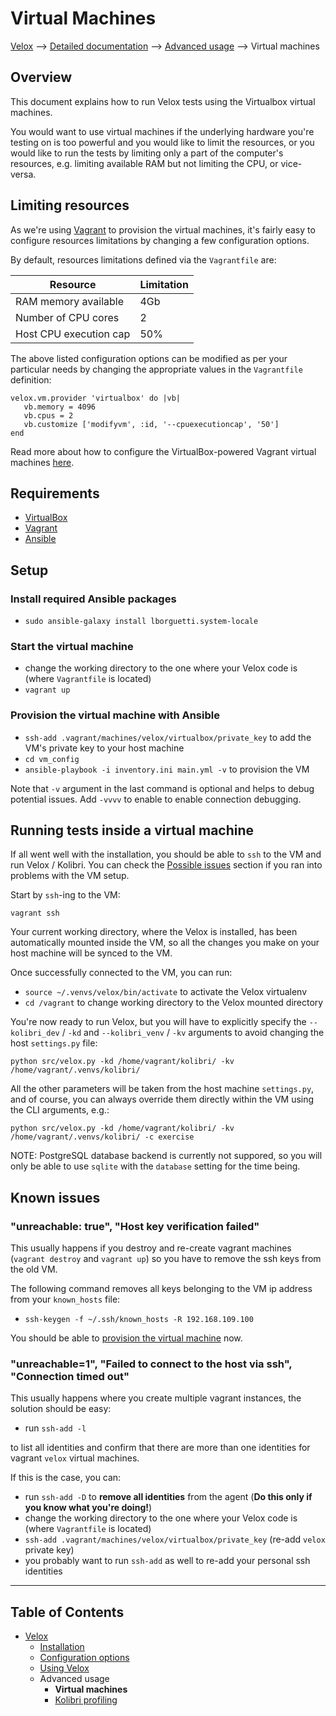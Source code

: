 # Virtual Machines

[Velox](../README.md) ⟶ [Detailed documentation](../README.md#detailed-documentation) ⟶ [Advanced usage](../README.md#detailed-documentation) ⟶ Virtual machines


## Overview

This document explains how to run Velox tests using the Virtualbox virtual machines.

You would want to use virtual machines if the underlying hardware you're testing on is too powerful and you would like to limit the resources, or you would like to run the tests by limiting only a part of the computer's resources, e.g. limiting available RAM but not limiting the CPU, or vice-versa.

## Limiting resources

As we're using [Vagrant](https://www.vagrantup.com) to provision the virtual machines, it's fairly easy to configure resources limitations by changing a few configuration options.

By default, resources limitations defined via the `Vagrantfile` are:

| Resource               | Limitation |
| ---------------------- | ---------- |
| RAM memory available   | 4Gb        |
| Number of CPU cores    | 2          |
| Host CPU execution cap | 50%        |

The above listed configuration options can be modified as per your particular needs by changing the appropriate values in the `Vagrantfile` definition:

```
velox.vm.provider 'virtualbox' do |vb|
   vb.memory = 4096
   vb.cpus = 2
   vb.customize ['modifyvm', :id, '--cpuexecutioncap', '50']
end
```

Read more about how to configure the VirtualBox-powered Vagrant virtual machines [here](https://www.vagrantup.com/docs/virtualbox/configuration.html).

## Requirements

* [VirtualBox](https://www.virtualbox.org/wiki/Downloads)
* [Vagrant](https://www.vagrantup.com)
* [Ansible](https://www.ansible.com)

## Setup

###  Install required Ansible packages

* `sudo ansible-galaxy install lborguetti.system-locale`

### Start the virtual machine

* change the working directory to the one where your Velox code is (where `Vagrantfile` is located)
* `vagrant up`

### Provision the virtual machine with Ansible

* `ssh-add .vagrant/machines/velox/virtualbox/private_key` to add the VM's private key to your host machine
* `cd vm_config`
* `ansible-playbook -i inventory.ini main.yml -v` to provision the VM

Note that `-v` argument in the last command is optional and helps to debug potential issues.
Add `-vvvv` to enable to enable connection debugging.

## Running tests inside a virtual machine

If all went well with the installation, you should be able to `ssh` to the VM and run Velox / Kolibri. You can check the [Possible issues](#possible-issues) section if you ran into problems with the VM setup.

Start by `ssh`-ing to the VM:

```vagrant ssh```

Your current working directory, where the Velox is installed, has been automatically mounted inside the VM, so all the changes you make on your host machine will be synced to the VM.

Once successfully connected to the VM, you can run:

* `source ~/.venvs/velox/bin/activate` to activate the Velox virtualenv
* `cd /vagrant` to change working directory to the Velox mounted directory

You're now ready to run Velox, but you will have to explicitly specify the `--kolibri_dev` / `-kd` and `--kolibri_venv` / `-kv` arguments to avoid changing the host `settings.py` file:

```python src/velox.py -kd /home/vagrant/kolibri/ -kv /home/vagrant/.venvs/kolibri/```

All the other parameters will be taken from the host machine `settings.py`, and of course, you can always override them directly within the VM using the CLI arguments, e.g.:

```python src/velox.py -kd /home/vagrant/kolibri/ -kv /home/vagrant/.venvs/kolibri/ -c exercise```

NOTE: PostgreSQL database backend is currently not suppored, so you will only be able to use `sqlite` with the `database` setting for the time being.

## Known issues

### "unreachable: true", "Host key verification failed"
This usually happens if you destroy and re-create vagrant machines (`vagrant destroy` and `vagrant up`) so you have to remove the ssh keys from the old VM.

The following command removes all keys belonging to the VM ip address from your `known_hosts` file:

* `ssh-keygen -f ~/.ssh/known_hosts -R 192.168.109.100`

You should be able to [provision the virtual machine](#provision-the-virtual-machine-with-ansible) now.

### "unreachable=1", "Failed to connect to the host via ssh", "Connection timed out"

This usually happens where you create multiple vagrant instances, the solution should be easy:
* run `ssh-add -l`

to list all identities and confirm that there are more than one identities for vagrant `velox` virtual machines.

If this is the case, you can:
* run `ssh-add -D` to __remove all identities__ from the agent (__Do this only if you know what you're doing!__)
* change the working directory to the one where your Velox code is (where `Vagrantfile` is located)
* `ssh-add .vagrant/machines/velox/virtualbox/private_key` (re-add `velox` private key)
* you probably want to run `ssh-add` as well to re-add your personal ssh identities

------

## Table of Contents

- [Velox](../README.md)
  - [Installation](./installation.md)
  - [Configuration options](./configuration-options.md)
  - [Using Velox](./using-velox.md)
  - Advanced usage
    - **Virtual machines**
    - [Kolibri profiling](./advanced-usage-profiling.md)
